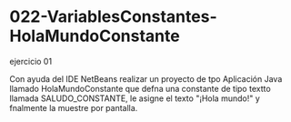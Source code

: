 # 022-VariablesConstantes-HolaMundoConstante
ejercicio 01

Con ayuda del IDE NetBeans realizar un proyecto de tpo Aplicación Java llamado
HolaMundoConstante que defna una constante de tipo textto llamada
SALUDO_CONSTANTE, le asigne el texto "¡Hola mundo!" y fnalmente la muestre por
pantalla.
